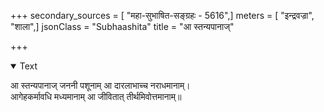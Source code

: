 +++
secondary_sources = [ "महा-सुभाषित-सङ्ग्रहः - 5616",]
meters = [ "इन्द्रवज्रा", "शाला",]
jsonClass = "Subhaashita"
title = "आ स्तन्यपानाज्"

+++

<details open><summary>Text</summary>

आ स्तन्यपानाज् जननी पशूनाम् आ दारलाभाच्च नराधमानाम्।  
आगेहकर्मावधि मध्यमानाम् आ जीवितात् तीर्थमिवोत्तमानाम्॥
</details>
